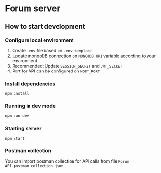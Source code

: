 # Forum server

## How to start development

### Configure local environment
1. Create `.env` file based on `.env.template`
2. Update mongoDB connection on `MONGODB_URI` variable according to your environment
3. Recommended: Update `SESSION_SECRET` and `JWT_SECRET`
4. Port for API can be configured on `HOST_PORT`

### Install dependencies
```sh
npm install
```

### Running in dev mode
```sh
npm run dev
```

### Starting server
```sh
npm start
```
### Postman collection
You can import postman collection for API calls from file `Forum API.postman_collection.json`
